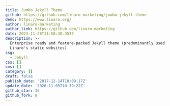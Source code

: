 ```yaml
---
title: Jumbo Jekyll Theme
github: https://github.com/linaro-marketing/jumbo-jekyll-theme
demo: https://www.linaro.org/
author: linaro-marketing
author_link: https://github.com/linaro-marketing
date: 2023-11-28T11:50:30.352Z
description: >-
  Enterprise ready and feature-packed Jekyll theme (predominantly used across
  Linaro's static websites)
ssg:
  - Jekyll
css: []
cms: []
category: []
draft: false
publish_date: '2017-12-14T10:09:17Z'
update_date: '2020-11-05T10:39:22Z'
github_star: 36
github_fork: 8
---
```

